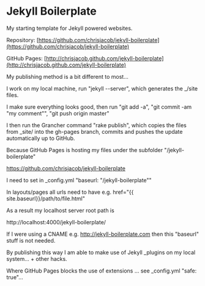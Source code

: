 # Jekyll Boilerplate

My starting template for Jekyll powered websites.

Repository:
[https://github.com/chrisjacob/jekyll-boilerplate](https://github.com/chrisjacob/jekyll-boilerplate)

GitHub Pages:
[http://chrisjacob.github.com/jekyll-boilerplate](http://chrisjacob.github.com/jekyll-boilerplate)

My publishing method is a bit different to most...

I work on my local machine, run "jekyll --server", which generates the _/site files.

I make sure everything looks good, then run "git add -a", "git commit -am "my comment"", "git push origin master"

I then run the Grancher command "rake publish", which copies the files from _site/ into the gh-pages branch, 
commits and pushes the update automatically up to GitHub.

Because GitHub Pages is hosting my files under the subfolder "/jekyll-boilerplate"

https://github.com/chrisjacob/jekyll-boilerplate

I need to set in _config.yml "baseurl: "/jekyll-boilerplate""

In layouts/pages all urls need to have e.g. href="{{ site.baseurl}}/path/to/file.html"

As a result my localhost server root path is

http://localhost:4000/jekyll-boilerplate/

If I were using a CNAME e.g. http://jekyll-boilerplate.com then this "baseurl" stuff is not needed.



By publishing this way I am able to make use of Jekyll _plugins on my local system... + other hacks.

Where GitHub Pages blocks the use of extensions ... see _config.yml "safe: true"...